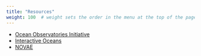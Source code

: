 ```yaml
---
title: "Resources"
weight: 100  # weight sets the order in the menu at the top of the page
---
```



* [Ocean Observatories Initiative](http://oceanobservatories.org)
* [Interactive Oceans](http://www.interactiveoceans.washington.edu)
* [NOVAE](http://novae.ocean.washington.edu/)
